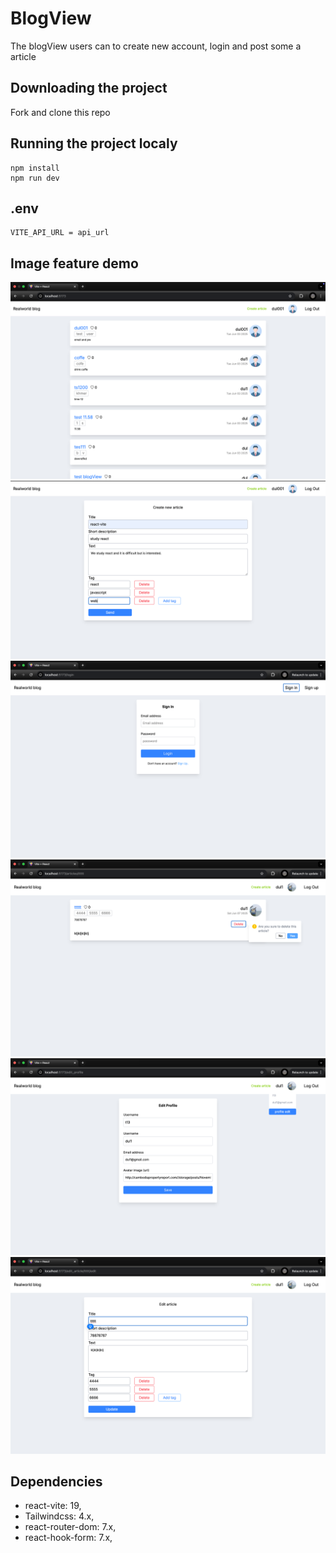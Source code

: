# BlogView
The blogView users can to create new account, login and post some a article 

## Downloading the project
Fork and clone this repo

## Running the project localy
```
npm install
npm run dev
```
## .env 
```
VITE_API_URL = api_url
``` 
## Image feature demo 
!['viewList'](/src/assets/viewList.png)
!['postArticle'](/src/assets/postArticle.png)
!['login'](/src/assets/login.png)
!['delete'](/src/assets/delete_user.png)
!['edit_profile'](/src/assets/edit_profile.png)
!['edit_article'](/src/assets/edit_article.png)


## Dependencies
- react-vite: 19,
- Tailwindcss: 4.x,
- react-router-dom: 7.x,
- react-hook-form: 7.x,
